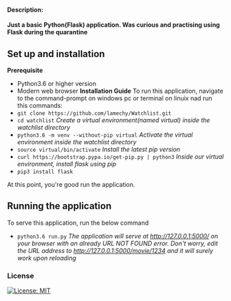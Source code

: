 #### Description:
  **Just a basic Python(Flask) application. Was curious and practising  using Flask during the quarantine**

## Set up and installation 
  **Prerequisite**
  - Python3.6 or higher version
  - Modern web browser
  **Installation Guide**
  To run this application, navigate to the command-prompt on windows pc or terminal on linuix nad run this commands:
  - `git clone https://github.com/lamechy/Watchlist.git`
  - `cd watchlist`
  *Create a virtual environment(named  virtual) inside the watchlist directory*
  - `python3.6 -m venv --without-pip virtual`
  *Activate the virtual environment inside the watchlist directory*
  - `source virtual/bin/activate`
  *Install the latest pip version*
  - `curl https://bootstrap.pypa.io/get-pip.py | python3`
  *Inside our virtual environment, install flask using pip*
  - `pip3 install flask`

  At this point, you're good run the application.
   ## Running the application
   To serve this application, run the below command 
  - `python3.6 run.py`
  *The application will serve at http://127.0.0.1:5000/ on your browser with an already URL NOT FOUND error. Don't worry, edit the URL address to  http://127.0.0.1:5000/movie/1234 and it will surely work upon reloading*
### License
[![License: MIT](https://img.shields.io/badge/License-MIT-yellow.svg)](https://opensource.org/licenses/MIT)